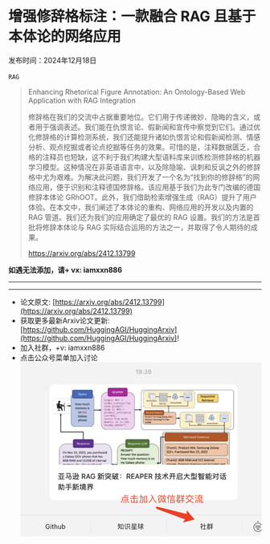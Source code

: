 # 增强修辞格标注：一款融合 RAG 且基于本体论的网络应用
发布时间：2024年12月18日

`RAG`
> Enhancing Rhetorical Figure Annotation: An Ontology-Based Web Application with RAG Integration
>
> 修辞格在我们的交流中占据重要地位。它们用于传递微妙、隐晦的含义，或者用于强调表述。我们能在仇恨言论、假新闻和宣传中察觉到它们。通过优化修辞格的计算检测系统，我们还能提升诸如仇恨言论和假新闻检测、情感分析、观点挖掘或者论点挖掘等任务的效果。可惜的是，注释数据匮乏，合格的注释员也短缺，这不利于我们构建大型语料库来训练检测修辞格的机器学习模型。这种情况在非英语语言中，以及除隐喻、讽刺和反讽之外的修辞格中尤为艰难。为解决此问题，我们开发了一个名为“找到你的修辞格”的网络应用，便于识别和注释德国修辞格。该应用基于我们为此专门改编的德国修辞本体论 GRhOOT。此外，我们借助检索增强生成（RAG）提升了用户体验。在本文中，我们阐述了本体论的重构、网络应用的开发以及内置的 RAG 管道。我们还为我们的应用确定了最优的 RAG 设置。我们的方法是首批将修辞本体论与 RAG 实际结合运用的方法之一，并取得了令人期待的成果。
>
> https://arxiv.org/abs/2412.13799

**如遇无法添加，请+ vx: iamxxn886**
<hr />


<hr />

- 论文原文: [https://arxiv.org/abs/2412.13799](https://arxiv.org/abs/2412.13799)
- 获取更多最新Arxiv论文更新: [https://github.com/HuggingAGI/HuggingArxiv](https://github.com/HuggingAGI/HuggingArxiv)!
- 加入社群，+v: iamxxn886
- 点击公众号菜单加入讨论
![](https://raw.githubusercontent.com/HuggingAGI/wx_assets/main/2024/07/31/1722434818326-94339e92-22f1-4472-9d27-fed232f70b5d.jpeg)